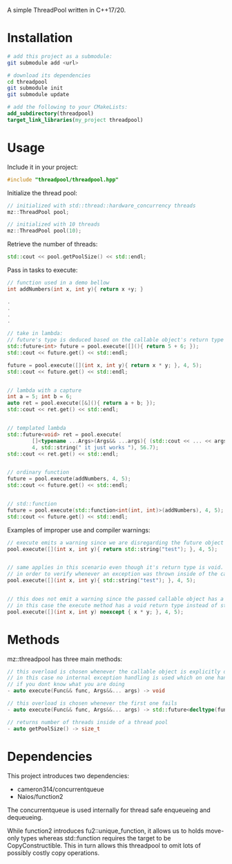 A simple ThreadPool written in C++17/20.

# Installation

```sh
# add this project as a submodule:
git submodule add <url>

# download its dependencies
cd threadpool
git submodule init
git submodule update
```

```cmake
# add the following to your CMakeLists:
add_subdirectory(threadpool)
target_link_libraries(my_project threadpool)
```

# Usage


Include it in your project:
```c++
#include "threadpool/threadpool.hpp"
```

Initialize the thread pool:
```c++
// initialized with std::thread::hardware_concurrency threads
mz::ThreadPool pool;
```

```c++
// initialized with 10 threads
mz::ThreadPool pool(10); 
```

Retrieve the number of threads:
```c++
std::cout << pool.getPoolSize() << std::endl;
```

Pass in tasks to execute:
```c++
// function used in a demo bellow
int addNumbers(int x, int y){ return x +y; }

.
.
.
.

// take in lambda:
// future's type is deduced based on the callable object's return type
std::future<int> future = pool.execute([](){ return 5 + 6; }); 
std::cout << future.get() << std::endl;

future = pool.execute([](int x, int y){ return x * y; }, 4, 5);
std::cout << future.get() << std::endl;


// lambda with a capture
int a = 5; int b = 6;
auto ret = pool.execute([&](){ return a + b; });
std::cout << ret.get() << std::endl;


// templated lambda
std::future<void> ret = pool.execute(
        []<typename ...Args>(Args&& ...args){ (std::cout << ... << args) << std::endl; },
        4, std::string(" it just works "), 56.7);
std::cout << ret.get() << std::endl;


// ordinary function
future = pool.execute(addNumbers, 4, 5);
std::cout << future.get() << std::endl;


// std::function
future = pool.execute(std::function<int(int, int)>(addNumbers), 4, 5);
std::cout << future.get() << std::endl;
```

Examples of improper use and compiler warnings:
```c++
// execute emits a warning since we are disregarding the future object holding the (possible) returned data or exception
pool.execute([](int x, int y){ return std::string("test"); }, 4, 5);


// same applies in this scenario even though it's return type is void. In this case the std::future<void> is returned
// in order to verify whenever an exception was thrown inside of the callable object
pool.execute([](int x, int y){ std::string("test"); }, 4, 5);


// this does not emit a warning since the passed callable object has a void return type and is declared noexcept,
// in this case the execute method has a void return type instead of std::future<void> 
pool.execute([](int x, int y) noexcept { x * y; }, 4, 5);
```

# Methods

mz::threadpool has three main methods:

```c++
// this overload is chosen whenever the callable object is explicitly declared as noexcept and has a void return type,
// in this case no internal exception handling is used which on one hand makes it faster but also more error prone 
// if you dont know what you are doing
- auto execute(Func&& func, Args&&... args) -> void

// this overload is chosen whenever the first one fails
- auto execute(Func&& func, Args&&... args) -> std::future<decltype(func(args...))>;

// returns number of threads inside of a thread pool 
- auto getPoolSize() -> size_t
```

# Dependencies

This project introduces two dependencies:

- cameron314/concurrentqueue 
- Naios/function2

The concurrentqueue is used internally for thread safe enqueueing and dequeueing.

While function2 introduces fu2::unique_function, it allows us to holds move-only types whereas std::function requires 
the target to be CopyConstructible. This in turn allows this threadpool to omit lots of possibly costly copy operations.
